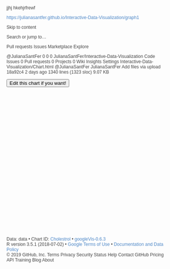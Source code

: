 jjhj
hkehjrfrewf

https://julianasantfer.github.io/Interactive-Data-Visualization/graph1

Skip to content
 
Search or jump to…

Pull requests
Issues
Marketplace
Explore
 
@JulianaSantFer 
0
0 0 JulianaSantFer/Interactive-Data-Visualization
 Code  Issues 0  Pull requests 0  Projects 0  Wiki  Insights  Settings
Interactive-Data-Visualization/Chart.html
@JulianaSantFer JulianaSantFer Add files via upload
18a92c4 2 days ago
1340 lines (1323 sloc)  9.07 KB
    
<!DOCTYPE html PUBLIC "-//W3C//DTD XHTML 1.0 Strict//EN"
  "https://www.w3.org/TR/xhtml1/DTD/xhtml1-strict.dtd">
<html xmlns="https://www.w3.org/1999/xhtml">
<head>
<title>Cholestrol</title>
<meta http-equiv="content-type" content="text/html;charset=utf-8" />
<style type="text/css">
body {
  color: #444444;
  font-family: Arial,Helvetica,sans-serif;
  font-size: 75%;
  }
  a {
  color: #4D87C7;
  text-decoration: none;
}
</style>
</head>
<body>
 <!-- BarChart generated in R 3.5.1 by googleVis 0.6.3 package -->
<!-- Sun Apr 28 11:17:45 2019 -->


<!-- jsHeader -->
<script type="text/javascript">
 
// jsData 
function gvisDataCholestrol () {
var data = new google.visualization.DataTable();
var datajson =
[
 [
233,
145
],
[
250,
130
],
[
204,
130
],
[
236,
120
],
[
354,
120
],
[
192,
140
],
[
294,
140
],
[
263,
120
],
[
199,
172
],
[
168,
150
],
[
239,
140
],
[
275,
130
],
[
266,
130
],
[
211,
110
],
[
283,
150
],
[
219,
120
],
[
340,
120
],
[
226,
150
],
[
247,
150
],
[
239,
140
],
[
234,
135
],
[
233,
130
],
[
226,
140
],
[
243,
150
],
[
199,
140
],
[
302,
160
],
[
212,
150
],
[
175,
110
],
[
417,
140
],
[
197,
130
],
[
198,
105
],
[
177,
120
],
[
219,
130
],
[
273,
125
],
[
213,
125
],
[
177,
142
],
[
304,
135
],
[
232,
150
],
[
269,
155
],
[
360,
160
],
[
308,
140
],
[
245,
130
],
[
208,
104
],
[
264,
130
],
[
321,
140
],
[
325,
120
],
[
235,
140
],
[
257,
138
],
[
216,
128
],
[
234,
138
],
[
256,
130
],
[
302,
120
],
[
231,
130
],
[
141,
108
],
[
252,
135
],
[
201,
134
],
[
222,
122
],
[
260,
115
],
[
182,
118
],
[
303,
128
],
[
265,
110
],
[
309,
108
],
[
186,
118
],
[
203,
135
],
[
211,
140
],
[
183,
138
],
[
222,
100
],
[
234,
130
],
[
220,
120
],
[
209,
124
],
[
258,
120
],
[
227,
94
],
[
204,
130
],
[
261,
140
],
[
213,
122
],
[
250,
135
],
[
245,
125
],
[
221,
140
],
[
205,
128
],
[
240,
105
],
[
250,
112
],
[
308,
128
],
[
318,
102
],
[
298,
152
],
[
265,
102
],
[
564,
115
],
[
277,
118
],
[
197,
101
],
[
214,
110
],
[
248,
100
],
[
255,
124
],
[
207,
132
],
[
223,
138
],
[
288,
132
],
[
160,
112
],
[
226,
142
],
[
394,
140
],
[
233,
108
],
[
315,
130
],
[
246,
130
],
[
244,
148
],
[
270,
178
],
[
195,
140
],
[
240,
120
],
[
196,
129
],
[
211,
120
],
[
234,
160
],
[
236,
138
],
[
244,
120
],
[
254,
110
],
[
325,
180
],
[
126,
150
],
[
313,
140
],
[
211,
110
],
[
262,
130
],
[
215,
120
],
[
214,
130
],
[
193,
120
],
[
204,
105
],
[
243,
138
],
[
303,
130
],
[
271,
138
],
[
268,
112
],
[
267,
108
],
[
199,
94
],
[
210,
118
],
[
204,
112
],
[
277,
152
],
[
196,
136
],
[
269,
120
],
[
201,
160
],
[
271,
134
],
[
295,
120
],
[
235,
110
],
[
306,
126
],
[
269,
130
],
[
178,
120
],
[
208,
128
],
[
201,
110
],
[
263,
128
],
[
295,
120
],
[
303,
115
],
[
209,
120
],
[
223,
106
],
[
197,
140
],
[
245,
156
],
[
242,
118
],
[
240,
150
],
[
226,
120
],
[
180,
130
],
[
228,
160
],
[
149,
112
],
[
227,
170
],
[
278,
146
],
[
220,
138
],
[
197,
130
],
[
253,
130
],
[
192,
122
],
[
220,
125
],
[
221,
130
],
[
240,
120
],
[
342,
132
],
[
157,
120
],
[
175,
138
],
[
175,
138
],
[
286,
160
],
[
229,
120
],
[
268,
140
],
[
254,
130
],
[
203,
140
],
[
256,
130
],
[
229,
110
],
[
284,
120
],
[
224,
132
],
[
206,
130
],
[
167,
110
],
[
230,
117
],
[
335,
140
],
[
177,
120
],
[
276,
150
],
[
353,
132
],
[
225,
150
],
[
330,
130
],
[
230,
112
],
[
243,
150
],
[
290,
112
],
[
253,
130
],
[
266,
124
],
[
233,
140
],
[
172,
110
],
[
305,
130
],
[
216,
128
],
[
188,
120
],
[
282,
145
],
[
185,
140
],
[
326,
170
],
[
231,
150
],
[
254,
125
],
[
267,
120
],
[
248,
110
],
[
197,
110
],
[
258,
125
],
[
270,
150
],
[
274,
180
],
[
164,
160
],
[
255,
128
],
[
239,
110
],
[
258,
150
],
[
188,
120
],
[
177,
140
],
[
229,
128
],
[
260,
120
],
[
219,
118
],
[
307,
145
],
[
249,
125
],
[
341,
132
],
[
263,
130
],
[
330,
130
],
[
254,
135
],
[
256,
130
],
[
407,
150
],
[
217,
140
],
[
282,
138
],
[
288,
200
],
[
239,
110
],
[
174,
145
],
[
281,
120
],
[
198,
120
],
[
288,
170
],
[
309,
125
],
[
243,
108
],
[
289,
165
],
[
289,
160
],
[
246,
120
],
[
322,
130
],
[
299,
140
],
[
300,
125
],
[
293,
140
],
[
304,
125
],
[
282,
126
],
[
269,
160
],
[
249,
174
],
[
212,
145
],
[
274,
152
],
[
184,
132
],
[
274,
124
],
[
409,
134
],
[
246,
160
],
[
283,
192
],
[
254,
140
],
[
298,
140
],
[
247,
132
],
[
294,
138
],
[
299,
100
],
[
273,
160
],
[
309,
142
],
[
259,
128
],
[
200,
144
],
[
244,
150
],
[
231,
120
],
[
228,
178
],
[
230,
112
],
[
282,
123
],
[
269,
108
],
[
206,
110
],
[
212,
112
],
[
327,
180
],
[
149,
118
],
[
286,
122
],
[
283,
130
],
[
249,
120
],
[
234,
134
],
[
237,
120
],
[
234,
100
],
[
275,
110
],
[
212,
125
],
[
218,
146
],
[
261,
124
],
[
319,
136
],
[
166,
138
],
[
315,
136
],
[
204,
128
],
[
218,
126
],
[
223,
152
],
[
207,
140
],
[
311,
140
],
[
204,
134
],
[
232,
154
],
[
335,
110
],
[
205,
128
],
[
203,
148
],
[
318,
114
],
[
225,
170
],
[
212,
152
],
[
169,
120
],
[
187,
140
],
[
197,
124
],
[
176,
164
],
[
241,
140
],
[
264,
110
],
[
193,
144
],
[
131,
130
],
[
236,
130
] 
];
data.addColumn('number','Cholestrol');
data.addColumn('number','RestingBPS');
data.addRows(datajson);
return(data);
}
 
// jsDrawChart
function drawChartCholestrol() {
var data = gvisDataCholestrol();
var options = {};
options["allowHtml"] = true;
options["title"] = "Cholestrol x RestingBPS";
options["width"] = 600;
options["height"] = 400;
    chartCholestrol = new google.visualization.ChartWrapper({
    dataTable: data,       
    chartType: 'BarChart',
    containerId: 'Cholestrol',
    options: options
    });
    chartCholestrol.draw();
    
}
  function openEditorCholestrol() {
  var editor = new google.visualization.ChartEditor();
  google.visualization.events.addListener(editor, 'ok',
  function() { 
  chartCholestrol = editor.getChartWrapper();  
  chartCholestrol.draw(document.getElementById('Cholestrol')); 
  }); 
  editor.openDialog(chartCholestrol);
  }
    
 
// jsDisplayChart
(function() {
var pkgs = window.__gvisPackages = window.__gvisPackages || [];
var callbacks = window.__gvisCallbacks = window.__gvisCallbacks || [];
var chartid = "charteditor";
  
// Manually see if chartid is in pkgs (not all browsers support Array.indexOf)
var i, newPackage = true;
for (i = 0; newPackage && i < pkgs.length; i++) {
if (pkgs[i] === chartid)
newPackage = false;
}
if (newPackage)
  pkgs.push(chartid);
  
// Add the drawChart function to the global list of callbacks
callbacks.push(drawChartCholestrol);
})();
function displayChartCholestrol() {
  var pkgs = window.__gvisPackages = window.__gvisPackages || [];
  var callbacks = window.__gvisCallbacks = window.__gvisCallbacks || [];
  window.clearTimeout(window.__gvisLoad);
  // The timeout is set to 100 because otherwise the container div we are
  // targeting might not be part of the document yet
  window.__gvisLoad = setTimeout(function() {
  var pkgCount = pkgs.length;
  google.load("visualization", "1", { packages:pkgs, callback: function() {
  if (pkgCount != pkgs.length) {
  // Race condition where another setTimeout call snuck in after us; if
  // that call added a package, we must not shift its callback
  return;
}
while (callbacks.length > 0)
callbacks.shift()();
} });
}, 100);
}
 
// jsFooter
</script>
 
<!-- jsChart -->  
<script type="text/javascript" src="https://www.google.com/jsapi?callback=displayChartCholestrol"></script>
 
<!-- divChart -->
<input type='button' onclick='openEditorCholestrol()' value='Edit this chart if you want!'/>  
<div id="Cholestrol" 
  style="width: 600; height: 400;">
</div>
 <div><span>Data: data &#8226; Chart ID: <a href="Chart_Cholestrol.html">Cholestrol</a> &#8226; <a href="https://github.com/mages/googleVis">googleVis-0.6.3</a></span><br /> 
<!-- htmlFooter -->
<span> 
  R version 3.5.1 (2018-07-02) 
  &#8226; <a href="https://developers.google.com/terms/">Google Terms of Use</a> &#8226; <a href="https://google-developers.appspot.com/chart/interactive/docs/gallery/barchart">Documentation and Data Policy</a>
</span></div>
</body>
</html>
© 2019 GitHub, Inc.
Terms
Privacy
Security
Status
Help
Contact GitHub
Pricing
API
Training
Blog
About
